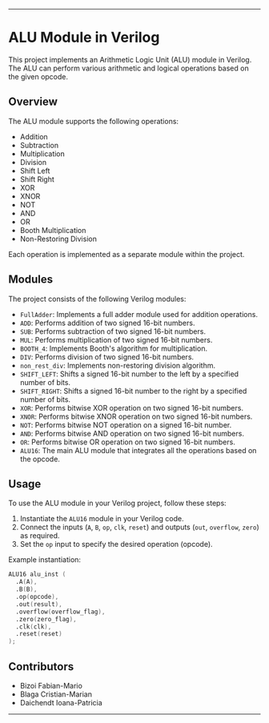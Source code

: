 
---
# ALU Module in Verilog

This project implements an Arithmetic Logic Unit (ALU) module in Verilog. The ALU can perform various arithmetic and logical operations based on the given opcode.

## Overview

The ALU module supports the following operations:
- Addition
- Subtraction
- Multiplication
- Division
- Shift Left
- Shift Right
- XOR
- XNOR
- NOT
- AND
- OR
- Booth Multiplication
- Non-Restoring Division

Each operation is implemented as a separate module within the project.

## Modules

The project consists of the following Verilog modules:

- `FullAdder`: Implements a full adder module used for addition operations.
- `ADD`: Performs addition of two signed 16-bit numbers.
- `SUB`: Performs subtraction of two signed 16-bit numbers.
- `MUL`: Performs multiplication of two signed 16-bit numbers.
- `BOOTH_4`: Implements Booth's algorithm for multiplication.
- `DIV`: Performs division of two signed 16-bit numbers.
- `non_rest_div`: Implements non-restoring division algorithm.
- `SHIFT_LEFT`: Shifts a signed 16-bit number to the left by a specified number of bits.
- `SHIFT_RIGHT`: Shifts a signed 16-bit number to the right by a specified number of bits.
- `XOR`: Performs bitwise XOR operation on two signed 16-bit numbers.
- `XNOR`: Performs bitwise XNOR operation on two signed 16-bit numbers.
- `NOT`: Performs bitwise NOT operation on a signed 16-bit number.
- `AND`: Performs bitwise AND operation on two signed 16-bit numbers.
- `OR`: Performs bitwise OR operation on two signed 16-bit numbers.
- `ALU16`: The main ALU module that integrates all the operations based on the opcode.

## Usage

To use the ALU module in your Verilog project, follow these steps:
1. Instantiate the `ALU16` module in your Verilog code.
2. Connect the inputs (`A`, `B`, `op`, `clk`, `reset`) and outputs (`out`, `overflow`, `zero`) as required.
3. Set the `op` input to specify the desired operation (opcode).

Example instantiation:
```verilog
ALU16 alu_inst (
  .A(A),
  .B(B),
  .op(opcode),
  .out(result),
  .overflow(overflow_flag),
  .zero(zero_flag),
  .clk(clk),
  .reset(reset)
);
```

## Contributors

- Bizoi Fabian-Mario
- Blaga Cristian-Marian
- Daichendt Ioana-Patricia


---
